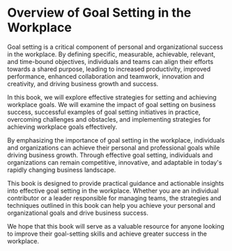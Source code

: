 Overview of Goal Setting in the Workplace
=======================================================

Goal setting is a critical component of personal and organizational success in the workplace. By defining specific, measurable, achievable, relevant, and time-bound objectives, individuals and teams can align their efforts towards a shared purpose, leading to increased productivity, improved performance, enhanced collaboration and teamwork, innovation and creativity, and driving business growth and success.

In this book, we will explore effective strategies for setting and achieving workplace goals. We will examine the impact of goal setting on business success, successful examples of goal setting initiatives in practice, overcoming challenges and obstacles, and implementing strategies for achieving workplace goals effectively.

By emphasizing the importance of goal setting in the workplace, individuals and organizations can achieve their personal and professional goals while driving business growth. Through effective goal setting, individuals and organizations can remain competitive, innovative, and adaptable in today's rapidly changing business landscape.

This book is designed to provide practical guidance and actionable insights into effective goal setting in the workplace. Whether you are an individual contributor or a leader responsible for managing teams, the strategies and techniques outlined in this book can help you achieve your personal and organizational goals and drive business success.

We hope that this book will serve as a valuable resource for anyone looking to improve their goal-setting skills and achieve greater success in the workplace.
